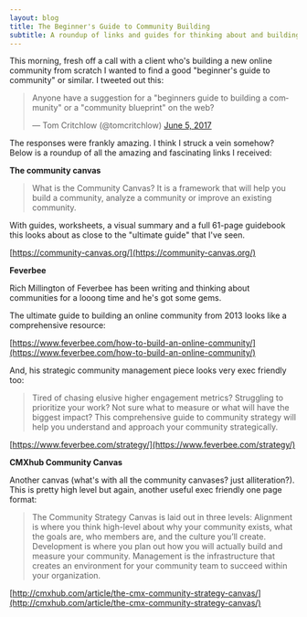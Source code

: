 ```yaml
---
layout: blog
title: The Beginner's Guide to Community Building
subtitle: A roundup of links and guides for thinking about and building communities online.
---
```


This morning, fresh off a call with a client who's building a new online community from scratch I wanted to find a good "beginner's guide to community" or similar. I tweeted out this:

<blockquote class="twitter-tweet" data-lang="en"><p lang="en" dir="ltr">Anyone have a suggestion for a &quot;beginners guide to building a community&quot; or a &quot;community blueprint&quot; on the web?</p>&mdash; Tom Critchlow (@tomcritchlow) <a href="https://twitter.com/tomcritchlow/status/871742200513691648">June 5, 2017</a></blockquote>
<script async src="//platform.twitter.com/widgets.js" charset="utf-8"></script>

The responses were frankly amazing. I think I struck a vein somehow? Below is a roundup of all the amazing and fascinating links I received:

**The community canvas**

>What is the Community Canvas? It is a framework that will help you build a community, analyze a community or improve an existing community.

With guides, worksheets, a visual summary and a full 61-page guidebook this looks about as close to the "ultimate guide" that I've seen.

[https://community-canvas.org/](https://community-canvas.org/)

**Feverbee**

Rich Millington of Feverbee has been writing and thinking about communities for a looong time and he's got some gems.

The ultimate guide to building an online community from 2013 looks like a comprehensive resource:

[https://www.feverbee.com/how-to-build-an-online-community/](https://www.feverbee.com/how-to-build-an-online-community/)

And, his strategic community management piece looks very exec friendly too:

>Tired of chasing elusive higher engagement metrics? Struggling to prioritize your work? Not sure what to measure or what will have the biggest impact? This comprehensive guide to community strategy will help you understand and approach your community strategically.

[https://www.feverbee.com/strategy/](https://www.feverbee.com/strategy/)

**CMXhub Community Canvas**

Another canvas (what's with all the community canvases? just alliteration?). This is pretty high level but again, another useful exec friendly one page format:

>The Community Strategy Canvas is laid out in three levels:
>Alignment is where you think high-level about why your community exists, what the goals are, who members are, and the culture you’ll create.
>Development is where you plan out how you will actually build and measure your community.
>Management is the infrastructure that creates an environment for your community team to succeed within your organization.

[http://cmxhub.com/article/the-cmx-community-strategy-canvas/](http://cmxhub.com/article/the-cmx-community-strategy-canvas/)


